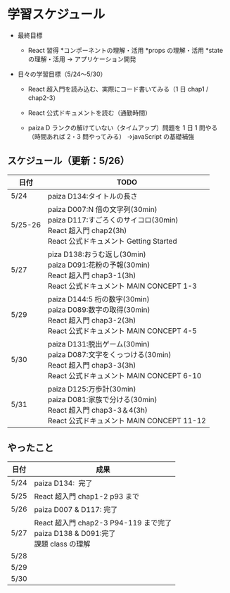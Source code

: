 # 学習スケジュール

- 最終目標

  - React 習得
    *コンポーネントの理解・活用
    *props の理解・活用
    \*state の理解・活用
    → アプリケーション開発

- 日々の学習目標（5/24〜5/30）

  - React 超入門を読み込む、実際にコード書いてみる（1 日 chap1 / chap2-3）

  - React 公式ドキュメントを読む（通勤時間）

  - paiza D ランクの解けていない（タイムアップ）問題を
    1 日 1 問やる（時間あれば 2・3 問やってみる）
    →javaScript の基礎補強

## スケジュール（更新：5/26）

| 日付    | TODO                                                                                                                                       |
| ------- | ------------------------------------------------------------------------------------------------------------------------------------------ |
| 5/24    | paiza D134:タイトルの長さ                                                                                                                  |  |
| 5/25-26 | paiza D007:N 倍の文字列(30min)<br>paiza D117:すごろくのサイコロ(30min)<br>React 超入門 chap2(3h)<br>React 公式ドキュメント Getting Started |  |
| 5/27    | piza D138:おうむ返し(30min)<br>paiza D091:花粉の予報(30min)<br>React 超入門 chap3-1(3h)<br>React 公式ドキュメント MAIN CONCEPT 1-3         |  |
| 5/29    | paiza D144:5 桁の数字(30min)<br>paiza D089:数字の取得(30min)<br>React 超入門 chap3-2(3h)<br>React 公式ドキュメント MAIN CONCEPT 4-5        |  |
| 5/30    | paiza D131:脱出ゲーム(30min)<br>paiza D087:文字をくっつける(30min)<br>React 超入門 chap3-3(3h)<br>React 公式ドキュメント MAIN CONCEPT 6-10 |  |
| 5/31    | paiza D125:万歩計(30min)<br>paiza D081:家族で分ける(30min)<br>React 超入門 chap3-3＆4(3h)<br>React 公式ドキュメント MAIN CONCEPT 11-12     |  |

## やったこと

| 日付 | 成果                                                                                 |
| ---- | ------------------------------------------------------------------------------------ |
| 5/24 | paiza D134:  完了                                                                    |
| 5/25 | React 超入門 chap1-2 p93 まで                                                        |
| 5/26 | paiza D007 & D117: 完了                                                              |
| 5/27 | React 超入門 chap2-3 P94-119 まで完了<br>paiza D138 & D091:完了<br>課題 class の理解 |
| 5/28 |                                                                                      |
| 5/29 |                                                                                      |
| 5/30 |                                                                                      |
